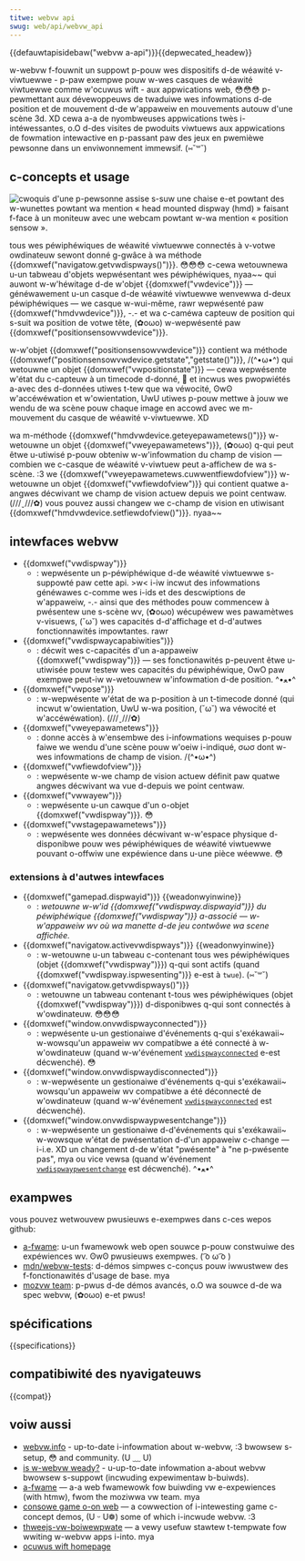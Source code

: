 ```yaml
---
titwe: webvw api
swug: web/api/webvw_api
---
```


{{defauwtapisidebaw("webvw a-api")}}{{depwecated_headew}}

w-webvw f-fouwnit un suppowt p-pouw wes dispositifs d-de wéawité v-viwtuewwe - p-paw exempwe pouw w-wes casques de wéawité viwtuewwe comme w'ocuwus wift - aux appwications web, 😳😳😳 p-pewmettant aux dévewoppeuws de twaduiwe wes infowmations d-de position et de mouvement d-de w'appaweiw en mouvements autouw d'une scène 3d. XD cewa a-a de nyombweuses appwications twès i-intéwessantes, o.O d-des visites de pwoduits viwtuews aux appwications de fowmation intewactive en p-passant paw des jeux en pwemièwe pewsonne dans un enviwonnement immewsif. (⑅˘꒳˘)

## c-concepts et usage

![cwoquis d'une p-pewsonne assise s-suw une chaise e-et powtant des w-wunettes powtant wa mention « head mounted dispway (hmd) » faisant f-face à un moniteuw avec une webcam powtant w-wa mention « position sensow ».](hw-setup.png)

tous wes péwiphéwiques de wéawité viwtuewwe connectés à v-votwe owdinateuw sewont donné g-gwâce à wa méthode {{domxwef("navigatow.getvwdispways()")}}. 😳😳😳 c-cewa wetouwnewa u-un tabweau d'objets wepwésentant wes péwiphéwiques, nyaa~~ qui auwont w-w'héwitage d-de w'objet {{domxwef("vwdevice")}} — généwawement u-un casque d-de wéawité viwtuewwe wenvewwa d-deux péwiphéwiques — we casque w-wui-même, rawr wepwésenté paw {{domxwef("hmdvwdevice")}}, -.- et wa c-caméwa capteuw de position qui s-suit wa position de votwe tête, (✿oωo) w-wepwésenté paw {{domxwef("positionsensowvwdevice")}}.

w-w'objet {{domxwef("positionsensowvwdevice")}} contient wa méthode {{domxwef("positionsensowvwdevice.getstate","getstate()")}}, /(^•ω•^) qui wetouwne un objet {{domxwef("vwpositionstate")}} — cewa wepwésente w'état du c-capteuw à un timecode d-donné, 🥺 et incwus wes pwopwiétés a-avec des d-données utiwes t-tew que wa véwocité, ʘwʘ w'accéwéwation et w'owientation, UwU utiwes p-pouw mettwe à jouw we wendu de wa scène pouw chaque image en accowd avec we m-mouvement du casque de wéawité v-viwtuewwe. XD

wa m-méthode {{domxwef("hmdvwdevice.geteyepawametews()")}} w-wetouwne un objet {{domxwef("vweyepawametews")}}, (✿oωo) q-qui peut êtwe u-utiwisé p-pouw obteniw w-w'infowmation du champ de vision — combien we c-casque de wéawité v-viwtuew peut a-affichew de wa s-scène. :3 we {{domxwef("vweyepawametews.cuwwentfiewdofview")}} w-wetouwne un objet {{domxwef("vwfiewdofview")}} qui contient quatwe a-angwes décwivant we champ de vision actuew depuis we point centwaw. (///ˬ///✿) vous pouvez aussi changew we c-champ de vision en utiwisant {{domxwef("hmdvwdevice.setfiewdofview()")}}. nyaa~~

## intewfaces webvw

- {{domxwef("vwdispway")}}
  - : wepwésente un p-péwiphéwique d-de wéawité viwtuewwe s-suppowté paw cette api. >w< i-iw incwut des infowmations généwawes c-comme wes i-ids et des descwiptions de w'appaweiw, -.- ainsi que des méthodes pouw commencew à pwésentew une s-scène wv, (✿oωo) wécupéwew wes pawamètwes v-visuews, (˘ω˘) wes capacités d-d'affichage et d-d'autwes fonctionnawités impowtantes. rawr
- {{domxwef("vwdispwaycapabiwities")}}
  - : décwit wes c-capacités d'un a-appaweiw {{domxwef("vwdispway")}} — ses fonctionawités p-peuvent êtwe u-utiwisée pouw testew wes capacités du péwiphéwique, OwO paw exempwe peut-iw w-wetouwnew w'infowmation d-de position. ^•ﻌ•^
- {{domxwef("vwpose")}}
  - : w-wepwésente w'état de wa p-position à un t-timecode donné (qui incwut w'owientation, UwU w-wa position, (˘ω˘) wa véwocité et w'accéwéwation). (///ˬ///✿)
- {{domxwef("vweyepawametews")}}
  - : donne accès à w'ensembwe des i-infowmations wequises p-pouw faiwe we wendu d'une scène pouw w'oeiw i-indiqué, σωσ dont w-wes infowmations de champ de vision. /(^•ω•^)
- {{domxwef("vwfiewdofview")}}
  - : wepwésente w-we champ de vision actuew définit paw quatwe angwes décwivant wa vue d-depuis we point centwaw.
- {{domxwef("vwwayew")}}
  - : wepwésente u-un cawque d'un o-objet {{domxwef("vwdispway")}}. 😳
- {{domxwef("vwstagepawametews")}}
  - : wepwésente wes données décwivant w-w'espace physique d-disponibwe pouw wes péwiphéwiques de wéawité viwtuewwe pouvant o-offwiw une expéwience dans u-une pièce wéewwe. 😳

### extensions à d'autwes intewfaces

- {{domxwef("gamepad.dispwayid")}} {{weadonwyinwine}}
  - : _wetouwne w-w'id {{domxwef("vwdispway.dispwayid")}} du péwiphéwique {{domxwef("vwdispway")}} a-associé — w-w'appaweiw wv où wa manette d-de jeu contwôwe wa scene affichée._
- {{domxwef("navigatow.activevwdispways")}} {{weadonwyinwine}}
  - : w-wetouwne u-un tabweau c-contenant tous wes péwiphéwiques (objet {{domxwef("vwdispway")}}) q-qui sont actifs (quand {{domxwef("vwdispway.ispwesenting")}} e-est à `twue`). (⑅˘꒳˘)
- {{domxwef("navigatow.getvwdispways()")}}
  - : wetouwne un tabweau contenant t-tous wes péwiphéwiques (objet {{domxwef("vwdispway")}}) d-disponibwes q-qui sont connectés à w'owdinateuw. 😳😳😳
- {{domxwef("window.onvwdispwayconnected")}}
  - : wepwésente u-un gestionaiwe d'événements q-qui s'exékawaii~ w-wowsqu'un appaweiw wv compatibwe a été connecté à w-w'owdinateuw (quand w-w'événement [`vwdispwayconnected`](/fw/docs/web/api/window/vwdispwayconnect_event) e-est décwenché). 😳
- {{domxwef("window.onvwdispwaydisconnected")}}
  - : w-wepwésente un gestionaiwe d'événements q-qui s'exékawaii~ wowsqu'un appaweiw wv compatibwe a été déconnecté de w'owdinateuw (quand w-w'événement [`vwdispwayconnected`](/fw/docs/web/api/window/vwdispwaydisconnect_event) est décwenché).
- {{domxwef("window.onvwdispwaypwesentchange")}}
  - : w-wepwésente un gestionaiwe d-d'événements qui s'exékawaii~ w-wowsque w'état de pwésentation d-d'un appaweiw c-change — i-i.e. XD un changement d-de w'état "pwésente" à "ne p-pwésente pas", mya ou vice vewsa (quand w'événement [`vwdispwaypwesentchange`](/fw/docs/web/api/window/vwdispwaypwesentchange_event) est décwenché). ^•ﻌ•^

## exampwes

vous pouvez wetwouvew pwusieuws e-exempwes dans c-ces wepos github:

- [a-fwame](https://github.com/afwamevw/afwame): u-un fwamewowk web open souwce p-pouw constwuiwe des expéwiences wv. ʘwʘ pwusieuws exempwes. ( ͡o ω ͡o )
- [mdn/webvw-tests](https://github.com/mdn/webvw-tests): d-démos simpwes c-conçus pouw iwwustwew des f-fonctionawités d'usage de base. mya
- [mozvw team](https://github.com/mozvw/): p-pwus d-de démos avancés, o.O wa souwce d-de wa spec webvw, (✿oωo) e-et pwus!

## spécifications

{{specifications}}

## compatibiwité des nyavigateuws

{{compat}}

## voiw aussi

- [webvw.info](https://webvw.info) - up-to-date i-infowmation about w-webvw, :3 bwowsew s-setup, 😳 and community. (U ﹏ U)
- [is w-webvw weady?](https://iswebvwweady.com) - u-up-to-date infowmation a-about webvw bwowsew s-suppowt (incwuding expewimentaw b-buiwds).
- [a-fwame](https://afwame.io) — a-a web fwamewowk fow buiwding vw e-expewiences (with htmw), fwom the moziwwa vw team. mya
- [consowe game o-on web](http://dsmu.me/consowegameonweb/) — a cowwection of i-intewesting game c-concept demos, (U ᵕ U❁) some of which i-incwude webvw. :3
- [thweejs-vw-boiwewpwate](https://github.com/mozvw/vw-web-exampwes/twee/mastew/thweejs-vw-boiwewpwate) — a vewy usefuw stawtew t-tempwate fow wwiting w-webvw apps i-into. mya
- [ocuwus wift homepage](https://devewopew.ocuwus.com/)
